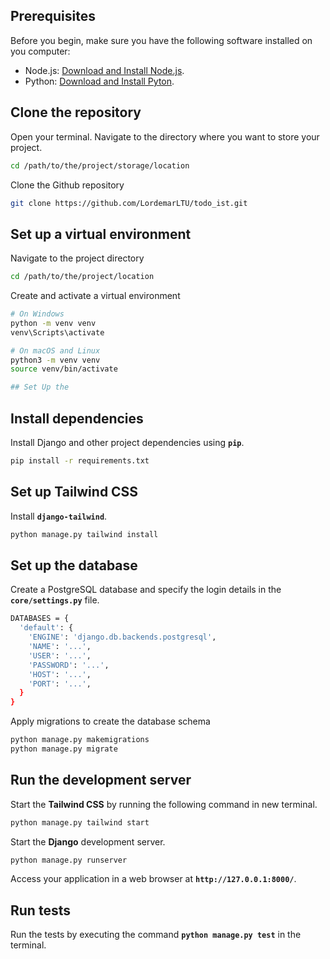 ## Prerequisites
Before you begin, make sure you have the following software installed on you computer:
* Node.js: [Download and Install Node.js](https://nodejs.org/en/download).
* Python: [Download and Install Pyton](https://www.python.org/downloads/).

## Clone the repository
Open your terminal. Navigate to the directory where you want to store your project.
```bash
cd /path/to/the/project/storage/location
```
Clone the Github repository
```bash
git clone https://github.com/LordemarLTU/todo_ist.git
```

## Set up a virtual environment
Navigate to the project directory
```bash
cd /path/to/the/project/location
```
Create and activate a virtual environment
```bash
# On Windows
python -m venv venv
venv\Scripts\activate

# On macOS and Linux
python3 -m venv venv
source venv/bin/activate

## Set Up the 
```

## Install dependencies
Install Django and other project dependencies using **`pip`**.
```bash
pip install -r requirements.txt
```

## Set up Tailwind CSS
Install **`django-tailwind`**.
```bash
python manage.py tailwind install
```

## Set up the database
Create a PostgreSQL database and specify the login details in the **`core/settings.py`** file.
```bash
DATABASES = {
  'default': {
    'ENGINE': 'django.db.backends.postgresql',
    'NAME': '...',
    'USER': '...',
    'PASSWORD': '...',
    'HOST': '...',
    'PORT': '...',
  }
}
```
Apply migrations to create the database schema
```bash
python manage.py makemigrations
python manage.py migrate
```

## Run the development server
Start the **Tailwind CSS** by running the following command in new terminal.
```bash
python manage.py tailwind start
```
Start the **Django** development server.
```bash
python manage.py runserver
```
Access your application in a web browser at **`http://127.0.0.1:8000/`**.

## Run tests
Run the tests by executing the command **`python manage.py test`** in the terminal.
